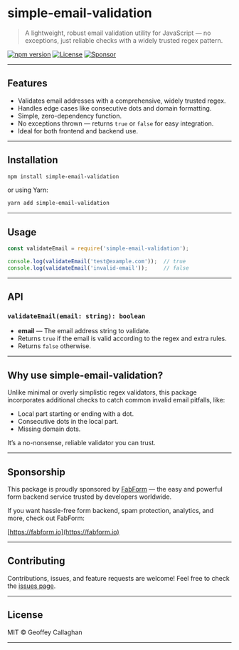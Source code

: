 
# simple-email-validation

> A lightweight, robust email validation utility for JavaScript — no exceptions, just reliable checks with a widely trusted regex pattern.

[![npm version](https://img.shields.io/npm/v/simple-email-validation.svg)](https://www.npmjs.com/package/simple-email-validation)
[![License](https://img.shields.io/npm/l/simple-email-validation.svg)](LICENSE)
[![Sponsor](https://img.shields.io/badge/sponsor-FabForm-blue.svg)](https://fabform.io)

---

## Features

* Validates email addresses with a comprehensive, widely trusted regex.
* Handles edge cases like consecutive dots and domain formatting.
* Simple, zero-dependency function.
* No exceptions thrown — returns `true` or `false` for easy integration.
* Ideal for both frontend and backend use.

---

## Installation

```bash
npm install simple-email-validation
```

or using Yarn:

```bash
yarn add simple-email-validation
```

---

## Usage

```js
const validateEmail = require('simple-email-validation');

console.log(validateEmail('test@example.com'));  // true
console.log(validateEmail('invalid-email'));     // false
```

---

## API

### `validateEmail(email: string): boolean`

* **email** — The email address string to validate.
* Returns `true` if the email is valid according to the regex and extra rules.
* Returns `false` otherwise.

---

## Why use simple-email-validation?

Unlike minimal or overly simplistic regex validators, this package incorporates additional checks to catch common invalid email pitfalls, like:

* Local part starting or ending with a dot.
* Consecutive dots in the local part.
* Missing domain dots.

It’s a no-nonsense, reliable validator you can trust.

---

## Sponsorship

This package is proudly sponsored by [FabForm](https://fabform.io) — the easy and powerful form backend service trusted by developers worldwide.

If you want hassle-free form backend, spam protection, analytics, and more, check out FabForm:

[https://fabform.io](https://fabform.io)

---

## Contributing

Contributions, issues, and feature requests are welcome! Feel free to check the [issues page](https://github.com/yourusername/simple-email-validation/issues).

---

## License

MIT © Geoffey Callaghan 

---


